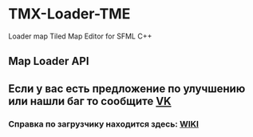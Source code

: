 # TMX-Loader-TME
Loader map Tiled Map Editor for SFML C++

## Map Loader API

## Если у вас есть предложение по улучшению или нашли баг то сообщите [VK](vk.com/id219750877)

### Справка по загрузчику находится здесь: [WIKI](github.com/eSkry/TMX-Loader-TME/wiki)

